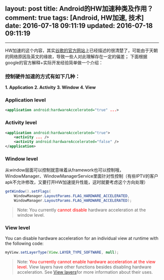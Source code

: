 layout: post
title: Android的HW加速种类及作用？
comment: true
tags: [Android, HW加速, 技术]
date: 2016-07-18 09:11:19
updated: 2016-07-18 09:11:19
---

------
HW加速的这个内容，其实[谷歌的官方网站](https://developer.android.com/guide/topics/graphics/hardware-accel.html)上已经描述的很清楚了，可能由于天朝的网络原因及英文的缘故，导致一些人对此理解存在一定的偏差；
下面根据google的官方解释+实际开发经验简单做一个介绍：

### 控制硬件加速的方式有如下几种：
**1. Application**
**2. Activity**
**3. Window**
**4. View**
<!-- more -->
### Application level
```xml
<application android:hardwareAccelerated="true" ...>
```
###  Activity level
```xml
<application android:hardwareAccelerated="true">
    <activity ... />
    <activity android:hardwareAccelerated="false" />
</application>
```
### Window level
从window层面可以控制就意味着从framework也可以控制哦，WindowManager、WindowManagerService里面针对性控制（有些IPTV的客户apk不允许修改，又要打开HW加速提升性能，这时就要考虑这个方向处理）
```java
getWindow().setFlags(
    WindowManager.LayoutParams.FLAG_HARDWARE_ACCELERATED,
    WindowManager.LayoutParams.FLAG_HARDWARE_ACCELERATED);
```
> Note: You currently<font color=red> cannot disable </font>hardware acceleration at the window level.

### View level
You can disable hardware acceleration for an individual view at runtime with the following code:

```java
myView.setLayerType(View.LAYER_TYPE_SOFTWARE, null);
```
>Note: <font color=red> You currently cannot enable hardware acceleration at the view level.</font> View layers have other functions besides disabling hardware acceleration. See  [View layers](https://developer.android.com/guide/topics/graphics/hardware-accel.html#layers)for more information about their uses.




